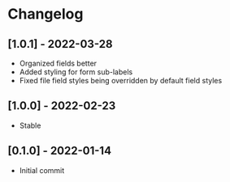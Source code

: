 # Changelog

## [1.0.1] - 2022-03-28
- Organized fields better
- Added styling for form sub-labels
- Fixed file field styles being overridden by default field styles

## [1.0.0] - 2022-02-23
- Stable

## [0.1.0] - 2022-01-14
- Initial commit
